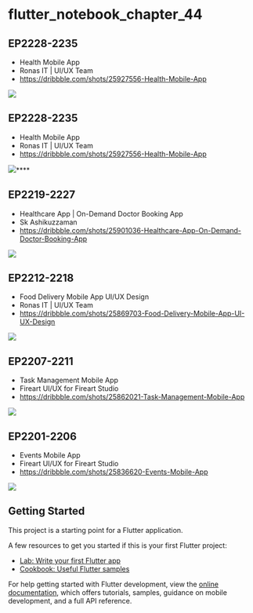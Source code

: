 # flutter_notebook_chapter_44

## EP2228-2235

- Health Mobile App
- Ronas IT | UI/UX Team
- https://dribbble.com/shots/25927556-Health-Mobile-App

<img src="https://cdn.dribbble.com/userupload/43017723/file/original-3982d06fb1911a4800ca631cfe92cf24.png?resize=1905x1429&vertical=center">



## EP2228-2235

- Health Mobile App
- Ronas IT | UI/UX Team
- https://dribbble.com/shots/25927556-Health-Mobile-App

<img src="https://cdn.dribbble.com/userupload/43017723/file/original-3982d06fb1911a4800ca631cfe92cf24.png?resize=1905x1429&vertical=center">****


## EP2219-2227

- Healthcare App | On-Demand Doctor Booking App
- Sk Ashikuzzaman
- https://dribbble.com/shots/25901036-Healthcare-App-On-Demand-Doctor-Booking-App

<img src="https://cdn.dribbble.com/userupload/42922387/file/original-9b3c57a7ad0b2b5b39ad5fdcfa2deb99.png?resize=1905x1429&vertical=center">

## EP2212-2218

- Food Delivery Mobile App UI/UX Design
- Ronas IT | UI/UX Team
- https://dribbble.com/shots/25869703-Food-Delivery-Mobile-App-UI-UX-Design

<img src="https://cdn.dribbble.com/userupload/42825309/file/original-9d4ec93f3216e5b017cbe5e53393d17e.png?resize=1905x1429&vertical=center">

## EP2207-2211

- Task Management Mobile App
- Fireart UI/UX for Fireart Studio
- https://dribbble.com/shots/25862021-Task-Management-Mobile-App

<img src="https://cdn.dribbble.com/userupload/42799551/file/original-a5b3a43c9ddf012ce6434145300943c3.jpg?resize=1905x1429&vertical=center">

## EP2201-2206

- Events Mobile App
- Fireart UI/UX for Fireart Studio
- https://dribbble.com/shots/25836620-Events-Mobile-App

<img src="https://cdn.dribbble.com/userupload/42704343/file/original-83a71c7449c9bc817bf2c2fc18406bf5.jpeg?resize=1905x1429&vertical=center">

## Getting Started

This project is a starting point for a Flutter application.

A few resources to get you started if this is your first Flutter project:

- [Lab: Write your first Flutter app](https://docs.flutter.dev/get-started/codelab)
- [Cookbook: Useful Flutter samples](https://docs.flutter.dev/cookbook)

For help getting started with Flutter development, view the
[online documentation](https://docs.flutter.dev/), which offers tutorials,
samples, guidance on mobile development, and a full API reference.
